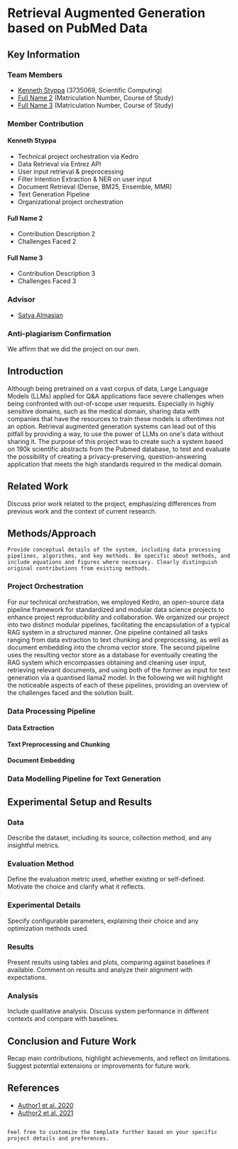 # Retrieval Augmented Generation based on PubMed Data

## Key Information

### Team Members
- [Kenneth Styppa](mailto:kenneth.styppa@web.de) (3735069, Scientific Computing)
- [Full Name 2](mailto:email2@example.com) (Matriculation Number, Course of Study)
- [Full Name 3](mailto:email3@example.com) (Matriculation Number, Course of Study)

### Member Contribution

#### Kenneth Styppa
- Technical project orchestration via Kedro
- Data Retrieval via Entrez API
- User input retrieval & preprocessing
- Filter Intention Extraction & NER on user input
- Document Retrieval (Dense, BM25, Ensemble, MMR)
- Text Generation Pipeline
- Organizational project orchestration

#### Full Name 2
- Contribution Description 2
- Challenges Faced 2

#### Full Name 3
- Contribution Description 3
- Challenges Faced 3

### Advisor
- [Satya Almasian](mailto:satya.almasian@gmail.com)

### Anti-plagiarism Confirmation
We affirm that we did the project on our own.

## Introduction

Although being pretrained on a vast corpus of data, Large Language Models (LLMs) applied for Q&A applications face severe challenges when being confronted with out-of-scope user requests. Especially in highly sensitive domains, such as the medical domain, sharing data with companies that have the resources to train these models is oftentimes not an option. Retrieval augmented generation systems can lead out of this pitfall by providing a way, to use the power of LLMs on one's data without sharing it.
The purpose of this project was to create such a system based on 190k scientific abstracts from the Pubmed database, to test and evaluate the possibility of creating  a privacy-preserving, question-answering application that meets the high standards required in the medical domain.

## Related Work

Discuss prior work related to the project, emphasizing differences from previous work and the context of current research.

## Methods/Approach

```
Provide conceptual details of the system, including data processing pipelines, algorithms, and key methods. Be specific about methods, and include equations and figures where necessary. Clearly distinguish original contributions from existing methods.
```
### Project Orchestration
For our technical orchestration, we employed Kedro, an open-source data pipeline framework for standardized and modular data science projects to enhance project reproducibility and collaboration. We organized our project into two distinct modular pipelines, facilitating the encapsulation of a typical RAG system in a structured manner.  One pipeline contained all tasks ranging from data extraction to text chunking and preprocessing, as well as document embedding into the chroma vector store. The second pipeline uses the resulting vector store as a database for eventually creating the  RAG system which encompasses obtaining and cleaning user input, retrieving relevant documents, and using both of the former as input for text generation via a quantised llama2 model. In the following we will highlight the noticeable aspects of each of these pipelines, providing an overview of the challenges faced and the solution built. 
### Data Processing Pipeline
#### Data Extraction
#### Text Preprocessing and Chunking
#### Document Embedding
### Data Modelling Pipeline for Text Generation

## Experimental Setup and Results

### Data
Describe the dataset, including its source, collection method, and any insightful metrics.

### Evaluation Method
Define the evaluation metric used, whether existing or self-defined. Motivate the choice and clarify what it reflects.

### Experimental Details
Specify configurable parameters, explaining their choice and any optimization methods used.

### Results
Present results using tables and plots, comparing against baselines if available. Comment on results and analyze their alignment with expectations.

### Analysis
Include qualitative analysis. Discuss system performance in different contexts and compare with baselines.

## Conclusion and Future Work

Recap main contributions, highlight achievements, and reflect on limitations. Suggest potential extensions or improvements for future work.

## References

- [Author1 et al. 2020](#link-to-the-bib-section)
- [Author2 et al. 2021](#link-to-the-bib-section)
```

Feel free to customize the template further based on your specific project details and preferences.

